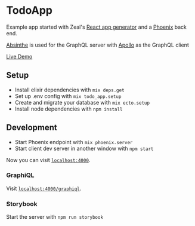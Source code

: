 # TodoApp

Example app started with Zeal's [React app
generator](https://github.com/CodingZeal/generator-react-zeal) and a
[Phoenix](http://www.phoenixframework.org/) back end.

[Absinthe](http://absinthe-graphql.org/) is used for the GraphQL server with
[Apollo](http://dev.apollodata.com/) as the GraphQL client

[Live Demo](https://phoenix-react-apollo-demo.herokuapp.com/)


## Setup

  * Install elixir dependencies with `mix deps.get`
  * Set up .env config with `mix todo_app.setup`
  * Create and migrate your database with `mix ecto.setup`
  * Install node dependencies with `npm install`

## Development

  * Start Phoenix endpoint with `mix phoenix.server`
  * Start client dev server in another window with `npm start`

Now you can visit [`localhost:4000`](http://localhost:4000).


### GraphiQL

Visit [`localhost:4000/graphiql`](http://localhost:4000/graphiql).

### Storybook

Start the server with `npm run storybook`
